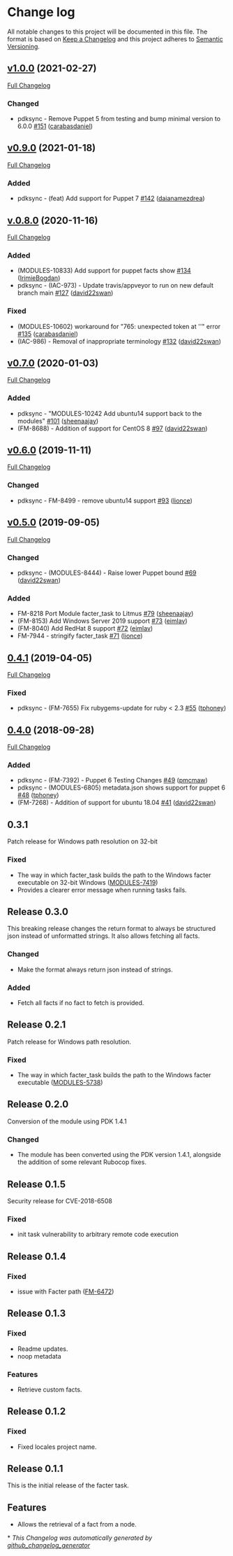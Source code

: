 # Change log

All notable changes to this project will be documented in this file. The format is based on [Keep a Changelog](http://keepachangelog.com/en/1.0.0/) and this project adheres to [Semantic Versioning](http://semver.org).

## [v1.0.0](https://github.com/puppetlabs/puppetlabs-facter_task/tree/v1.0.0) (2021-02-27)

[Full Changelog](https://github.com/puppetlabs/puppetlabs-facter_task/compare/v0.9.0...v1.0.0)

### Changed

- pdksync - Remove Puppet 5 from testing and bump minimal version to 6.0.0 [\#151](https://github.com/puppetlabs/puppetlabs-facter_task/pull/151) ([carabasdaniel](https://github.com/carabasdaniel))

## [v0.9.0](https://github.com/puppetlabs/puppetlabs-facter_task/tree/v0.9.0) (2021-01-18)

[Full Changelog](https://github.com/puppetlabs/puppetlabs-facter_task/compare/v.0.8.0...v0.9.0)

### Added

- pdksync - \(feat\) Add support for Puppet 7 [\#142](https://github.com/puppetlabs/puppetlabs-facter_task/pull/142) ([daianamezdrea](https://github.com/daianamezdrea))

## [v.0.8.0](https://github.com/puppetlabs/puppetlabs-facter_task/tree/v.0.8.0) (2020-11-16)

[Full Changelog](https://github.com/puppetlabs/puppetlabs-facter_task/compare/v0.7.0...v.0.8.0)

### Added

- \(MODULES-10833\) Add support for puppet facts show [\#134](https://github.com/puppetlabs/puppetlabs-facter_task/pull/134) ([IrimieBogdan](https://github.com/IrimieBogdan))
- pdksync - \(IAC-973\) - Update travis/appveyor to run on new default branch main [\#127](https://github.com/puppetlabs/puppetlabs-facter_task/pull/127) ([david22swan](https://github.com/david22swan))

### Fixed

- \(MODULES-10602\) workaround for "765: unexpected token at ''" error [\#135](https://github.com/puppetlabs/puppetlabs-facter_task/pull/135) ([carabasdaniel](https://github.com/carabasdaniel))
- \(IAC-986\) - Removal of inappropriate terminology [\#132](https://github.com/puppetlabs/puppetlabs-facter_task/pull/132) ([david22swan](https://github.com/david22swan))

## [v0.7.0](https://github.com/puppetlabs/puppetlabs-facter_task/tree/v0.7.0) (2020-01-03)

[Full Changelog](https://github.com/puppetlabs/puppetlabs-facter_task/compare/v0.6.0...v0.7.0)

### Added

- pdksync - "MODULES-10242 Add ubuntu14 support back to the modules" [\#101](https://github.com/puppetlabs/puppetlabs-facter_task/pull/101) ([sheenaajay](https://github.com/sheenaajay))
- \(FM-8688\) - Addition of support for CentOS 8 [\#97](https://github.com/puppetlabs/puppetlabs-facter_task/pull/97) ([david22swan](https://github.com/david22swan))

## [v0.6.0](https://github.com/puppetlabs/puppetlabs-facter_task/tree/v0.6.0) (2019-11-11)

[Full Changelog](https://github.com/puppetlabs/puppetlabs-facter_task/compare/v0.5.0...v0.6.0)

### Changed

- pdksync - FM-8499 - remove ubuntu14 support [\#93](https://github.com/puppetlabs/puppetlabs-facter_task/pull/93) ([lionce](https://github.com/lionce))

## [v0.5.0](https://github.com/puppetlabs/puppetlabs-facter_task/tree/v0.5.0) (2019-09-05)

[Full Changelog](https://github.com/puppetlabs/puppetlabs-facter_task/compare/0.4.1...v0.5.0)

### Changed

- pdksync - \(MODULES-8444\) - Raise lower Puppet bound [\#69](https://github.com/puppetlabs/puppetlabs-facter_task/pull/69) ([david22swan](https://github.com/david22swan))

### Added

- FM-8218 Port Module facter\_task to Litmus [\#79](https://github.com/puppetlabs/puppetlabs-facter_task/pull/79) ([sheenaajay](https://github.com/sheenaajay))
- \(FM-8153\) Add Windows Server 2019 support [\#73](https://github.com/puppetlabs/puppetlabs-facter_task/pull/73) ([eimlav](https://github.com/eimlav))
- \(FM-8040\) Add RedHat 8 support [\#72](https://github.com/puppetlabs/puppetlabs-facter_task/pull/72) ([eimlav](https://github.com/eimlav))
- FM-7944 - stringify facter\_task [\#71](https://github.com/puppetlabs/puppetlabs-facter_task/pull/71) ([lionce](https://github.com/lionce))

## [0.4.1](https://github.com/puppetlabs/puppetlabs-facter_task/tree/0.4.1) (2019-04-05)

[Full Changelog](https://github.com/puppetlabs/puppetlabs-facter_task/compare/0.4.0...0.4.1)

### Fixed

- pdksync - \(FM-7655\) Fix rubygems-update for ruby \< 2.3 [\#55](https://github.com/puppetlabs/puppetlabs-facter_task/pull/55) ([tphoney](https://github.com/tphoney))

## [0.4.0](https://github.com/puppetlabs/puppetlabs-facter_task/tree/0.4.0) (2018-09-28)

[Full Changelog](https://github.com/puppetlabs/puppetlabs-facter_task/compare/0.3.1...0.4.0)

### Added

- pdksync - \(FM-7392\) - Puppet 6 Testing Changes [\#49](https://github.com/puppetlabs/puppetlabs-facter_task/pull/49) ([pmcmaw](https://github.com/pmcmaw))
- pdksync - \(MODULES-6805\) metadata.json shows support for puppet 6 [\#48](https://github.com/puppetlabs/puppetlabs-facter_task/pull/48) ([tphoney](https://github.com/tphoney))
- \(FM-7268\) - Addition of support for ubuntu 18.04 [\#41](https://github.com/puppetlabs/puppetlabs-facter_task/pull/41) ([david22swan](https://github.com/david22swan))

## 0.3.1
Patch release for Windows path resolution on 32-bit

### Fixed
- The way in which facter\_task builds the path to the Windows facter executable on 32-bit Windows ([MODULES-7419](https://tickets.puppetlabs.com/browse/MODULES-7419))
- Provides a clearer error message when running tasks fails.

## Release 0.3.0
This breaking release changes the return format to always be structured json instead of unformatted strings. It also allows fetching all facts.

### Changed
- Make the format always return json instead of strings.

### Added
- Fetch all facts if no fact to fetch is provided.

## Release 0.2.1
Patch release for Windows path resolution.

### Fixed
- The way in which facter\_task builds the path to the Windows facter executable ([MODULES-5738](https://tickets.puppet.com/browse/MODULES-5738))

## Release 0.2.0
Conversion of the module using PDK 1.4.1

### Changed
- The module has been converted using the PDK version 1.4.1, alongside the addition of some relevant Rubocop fixes.

## Release 0.1.5
Security release for CVE-2018-6508

### Fixed
- init task vulnerability to arbitrary remote code execution

## Release 0.1.4

### Fixed
- issue with Facter path ([FM-6472](https://tickets.puppet.com/browse/FM-6472))

## Release 0.1.3

### Fixed
- Readme updates.
- noop metadata

### Features
- Retrieve custom facts.

## Release 0.1.2

### Fixed
- Fixed locales project name.

## Release 0.1.1
This is the initial release of the facter task.

## Features
- Allows the retrieval of a fact from a node.


\* *This Changelog was automatically generated by [github_changelog_generator](https://github.com/github-changelog-generator/github-changelog-generator)*
